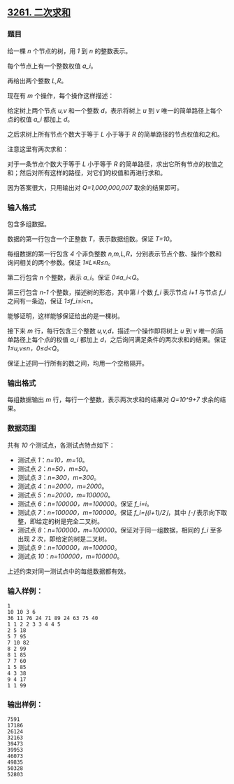 ## [3261. 二次求和](https://www.acwing.com/problem/content/3264/)

### 题目

给一棵 *n* 个节点的树，用 *1* 到 *n* 的整数表示。

每个节点上有一个整数权值 *a_i*。

再给出两个整数 *L,R*。

现在有 *m* 个操作，每个操作这样描述：

给定树上两个节点 *u,v* 和一个整数 *d*，表示将树上 *u* 到 *v* 唯一的简单路径上每个点的权值 *a_i* 都加上 *d*。

之后求树上所有节点个数大于等于 *L* 小于等于 *R* 的简单路径的节点权值和之和。

注意这里有两次求和：

对于一条节点个数大于等于 *L* 小于等于 *R* 的简单路径，求出它所有节点的权值之和；然后对所有这样的路径，对它们的权值和再进行求和。

因为答案很大，只用输出对 *Q=1,000,000,007* 取余的结果即可。

### 输入格式

包含多组数据。

数据的第一行包含一个正整数 *T*，表示数据组数。保证 *T=10*。

每组数据的第一行包含 *4* 个非负整数 *n,m,L,R*，分别表示节点个数、操作个数和询问相关的两个参数。保证 *1≤L≤R≤n*。

第二行包含 *n* 个整数，表示 *a_i*。保证 *0≤a_i<Q*。

第三行包含 *n-1* 个整数，描述树的形态，其中第 *i* 个数 *f_i* 表示节点 *i+1* 与节点 *f_i* 之间有一条边，保证 *1≤f_i≤i<n*。

能够证明，这样能够保证给出的是一棵树。

接下来 *m* 行，每行包含三个整数 *u,v,d*，描述一个操作即将树上 *u* 到 *v* 唯一的简单路径上每个点的权值 *a_i* 都加上 *d*，之后询问满足条件的两次求和的结果。保证 *1≤u,v≤n，0≤d<Q*。

保证上述同一行所有的数之间，均用一个空格隔开。

### 输出格式

每组数据输出 *m* 行，每行一个整数，表示两次求和的结果对 *Q=10^9+7* 求余的结果。

### 数据范围

共有 *10* 个测试点，各测试点特点如下：

- 测试点 *1*：*n=10，m=10*。
- 测试点 *2*：*n=50，m=50*。
- 测试点 *3*：*n=300，m=300*。
- 测试点 *4*：*n=2000，m=2000*。
- 测试点 *5*：*n=2000，m=100000*。
- 测试点 *6*：*n=100000，m=100000*。保证 *f_i=i*。
- 测试点 *7*：*n=100000，m=100000*。保证 *f_i=⌊(i+1)/2⌋*，其中 *⌊⋅⌋* 表示向下取整，即给定的树是完全二叉树。
- 测试点 *8*：*n=100000，m=100000*。保证对于同一组数据，相同的 *f_i* 至多出现 *2* 次，即给定的树是二叉树。
- 测试点 *9*：*n=100000，m=100000*。
- 测试点 *10*：*n=100000，m=100000*。

上述约束对同一测试点中的每组数据都有效。

### 输入样例：

```
1
10 10 3 6
36 11 76 24 71 89 24 63 75 40
1 1 2 2 3 3 4 4 5
2 5 18
5 7 95
7 10 82
8 2 99
8 1 85
7 7 60
1 5 85
4 3 38
9 4 17
1 1 99
```

### 输出样例：

```
7591
17186
26124
32163
39473
39953
46073
49835
50328
52803
```
